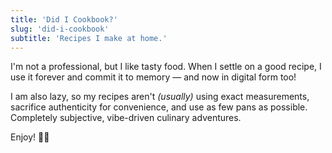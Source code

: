 ```yaml
---
title: 'Did I Cookbook?'
slug: 'did-i-cookbook'
subtitle: 'Recipes I make at home.'
---
```


I'm not a professional, but I like tasty food.
When I settle on a good recipe, I use it forever and commit it to memory — and now in digital form too!

I am also lazy, so my recipes aren't _(usually)_ using exact measurements, sacrifice authenticity for convenience, and
use as few pans as possible.
Completely subjective, vibe-driven culinary adventures.

Enjoy! 👨‍🍳
